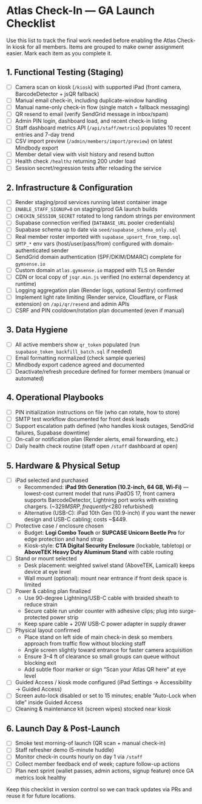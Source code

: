 # Atlas Check-In — GA Launch Checklist

Use this list to track the final work needed before enabling the Atlas Check-In kiosk for all members. Items are grouped to make owner assignment easier. Mark each item as you complete it.

## 1. Functional Testing (Staging)
- [ ] Camera scan on kiosk (`/kiosk`) with supported iPad (front camera, BarcodeDetector + jsQR fallback)
- [ ] Manual email check-in, including duplicate-window handling
- [ ] Manual name-only check-in flow (single match + fallback messaging)
- [ ] QR resend to email (verify SendGrid message in inbox/spam)
- [ ] Admin PIN login, dashboard load, and recent check-in listing
- [ ] Staff dashboard metrics API (`/api/staff/metrics`) populates 10 recent entries and 7-day trend
- [ ] CSV import preview (`/admin/members/import/preview`) on latest Mindbody export
- [ ] Member detail view with visit history and resend button
- [ ] Health check `/healthz` returning 200 under load
- [ ] Session secret/regression tests after reloading the service

## 2. Infrastructure & Configuration
- [ ] Render staging/prod services running latest container image
- [ ] `ENABLE_STAFF_SIGNUP=0` on staging/prod GA launch builds
- [ ] `CHECKIN_SESSION_SECRET` rotated to long random strings per environment
- [ ] Supabase connection verified (`DATABASE_URL` pooler credentials)
- [ ] Supabase schema up to date via `seed/supabase_schema_only.sql`
- [ ] Real member roster imported with `supabase_upsert_from_temp.sql`
- [ ] `SMTP_*` env vars (host/user/pass/from) configured with domain-authenticated sender
- [ ] SendGrid domain authentication (SPF/DKIM/DMARC) complete for `gymsense.io`
- [ ] Custom domain `atlas.gymsense.io` mapped with TLS on Render
- [ ] CDN or local copy of `jsqr.min.js` verified (no external dependency at runtime)
- [ ] Logging aggregation plan (Render logs, optional Sentry) confirmed
- [ ] Implement light rate limiting (Render service, Cloudflare, or Flask extension) on `/api/qr/resend` and admin APIs
- [ ] CSRF and PIN cooldown/rotation plan documented (even if manual)

## 3. Data Hygiene
- [ ] All active members show `qr_token` populated (run `supabase_token_backfill_batch.sql` if needed)
- [ ] Email formatting normalized (check sample queries)
- [ ] Mindbody export cadence agreed and documented
- [ ] Deactivate/refresh procedure defined for former members (manual or automated)

## 4. Operational Playbooks
- [ ] PIN initialization instructions on file (who can rotate, how to store)
- [ ] SMTP test workflow documented for front desk leads
- [ ] Support escalation path defined (who handles kiosk outages, SendGrid failures, Supabase downtime)
- [ ] On-call or notification plan (Render alerts, email forwarding, etc.)
- [ ] Daily health check routine (staff open `/staff` dashboard at open)

## 5. Hardware & Physical Setup
- [ ] iPad selected and purchased
  - Recommended: **iPad 9th Generation (10.2-inch, 64 GB, Wi-Fi)** — lowest-cost current model that runs iPadOS 17, front camera supports BarcodeDetector, Lightning port works with existing chargers. (~$329 MSRP, frequently <$280 refurbished)
  - Alternative (USB-C): iPad 10th Gen (10.9-inch) if you want the newer design and USB-C cabling; costs ~$449.
- [ ] Protective case / enclosure chosen
  - Budget: **Logi Combo Touch** or **SUPCASE Unicorn Beetle Pro** for edge protection and hand strap
  - Kiosk-style: **CTA Digital Security Enclosure** (lockable, tabletop) or **AboveTEK Heavy Duty Aluminum Stand** with cable routing
- [ ] Stand or mount selected
  - Desk placement: weighted swivel stand (AboveTEK, Lamicall) keeps device at eye level
  - Wall mount (optional): mount near entrance if front desk space is limited
- [ ] Power & cabling plan finalized
  - Use 90-degree Lightning/USB-C cable with braided sheath to reduce strain
  - Secure cable run under counter with adhesive clips; plug into surge-protected power strip
  - Keep spare cable + 20W USB-C power adapter in supply drawer
- [ ] Physical layout confirmed
  - Place stand on left side of main check-in desk so members approach from traffic flow without blocking staff
  - Angle screen slightly toward entrance for faster camera acquisition
  - Ensure 3–4 ft of clearance so small groups can queue without blocking exit
  - Add subtle floor marker or sign “Scan your Atlas QR here” at eye level
- [ ] Guided Access / kiosk mode configured (iPad Settings → Accessibility → Guided Access)
- [ ] Screen auto-lock disabled or set to 15 minutes; enable “Auto-Lock when Idle” inside Guided Access
- [ ] Cleaning & maintenance kit (screen wipes) stocked near kiosk

## 6. Launch Day & Post-Launch
- [ ] Smoke test morning-of launch (QR scan + manual check-in)
- [ ] Staff refresher demo (5-minute huddle)
- [ ] Monitor check-in counts hourly on day 1 via `/staff`
- [ ] Collect member feedback end of week; capture follow-up actions
- [ ] Plan next sprint (wallet passes, admin actions, signup feature) once GA metrics look healthy

Keep this checklist in version control so we can track updates via PRs and reuse it for future locations.
